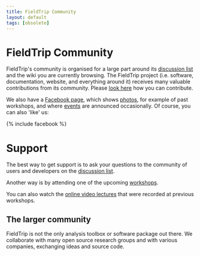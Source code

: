```yaml
---
title: FieldTrip Community
layout: default
tags: [obsolete]
---
```


# FieldTrip Community

FieldTrip's community is organised for a large part around its [discussion list](/discussion_list) and the wiki you are currently browsing. The FieldTrip project (i.e. software, documentation, website, and everything around it) receives many valuable contributions from its community. Please [look here](/contribute) how you can contribute.

We also have a [Facebook page](https://www.facebook.com/fieldtriptoolbox/), which shows [photos](https://www.facebook.com/fieldtriptoolbox/photos/), for example of past workshops, and where [events](https://www.facebook.com/fieldtriptoolbox/events/) are announced occasionally. Of course, you can also 'like' us:

{% include facebook %}

# Support

The best way to get support is to ask your questions to the community of users and developers on the [discussion list](/discussion_list).

Another way is by attending one of the upcoming [workshops](/workshop).

You can also watch the [online video lectures](/video) that were recorded at previous workshops.

## The larger community

FieldTrip is not the only analysis toolbox or software package out there. We collaborate with many open source research groups and with various companies, exchanging ideas and source code.

